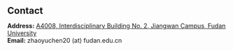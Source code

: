 <h1 id="contact"></h1>

<h2 style="margin: 30px 0px 10px;">Contact</h2>

<p><strong>Address:</strong> <a href="https://www.google.fr/maps/place/%E4%B8%AD%E5%9B%BD%E4%B8%8A%E6%B5%B7%E5%B8%82%E6%9D%A8%E6%B5%A6%E5%8C%BA%E4%B8%89%E5%B2%94%E6%B8%AF%E5%A4%8D%E6%97%A6%E5%A4%A7%E5%AD%A6%E6%B1%9F%E6%B9%BE%E6%96%B0%E6%A0%A1%E5%8C%BA%EF%BC%8D%E4%BA%8C%E5%8F%B7%E4%BA%A4%E5%8F%89%E5%AD%A6%E7%A7%91%E6%A5%BC+%E9%82%AE%E6%94%BF%E7%BC%96%E7%A0%81:+200441/@31.3404589,121.5081103,17z/data=!3m1!4b1!4m6!3m5!1s0x35b27316a362225f:0x67a5b939007472e!8m2!3d31.3404562!4d121.5096111!16s%2Fg%2F11bx21l2cx?entry=ttu">A4008, Interdisciplinary Building No. 2, Jiangwan Campus, Fudan University</a>
<br />
<!-- <strong>Office Location:</strong> Centre de Nanosciences et de Nanotechnologies
<br /> -->
<strong>Email:</strong> <email>zhaoyuchen20 (at) fudan.edu.cn</email>
<br />
<!-- <strong>Phone:</strong> </p> -->
<!-- <p style="text-align: left;"><iframe src="https://docs.google.com/forms/d/e/1FAIpQLSeFJTf6Nq_juYt4YNHpMSA5JOIDjsyAG3BjNEWdyAJfhfO11w/viewform?embedded=true&hl=en" width="640" scrolling="no" height="780" frameborder="0" marginheight="0" marginwidth="0">Loading…</iframe></p> -->